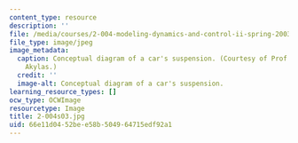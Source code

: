 ```yaml
---
content_type: resource
description: ''
file: /media/courses/2-004-modeling-dynamics-and-control-ii-spring-2003/66e11d0452bee58b504964715edf92a1_2-004s03.jpg
file_type: image/jpeg
image_metadata:
  caption: Conceptual diagram of a car's suspension. (Courtesy of Prof. Triantaphyllos
    Akylas.)
  credit: ''
  image-alt: Conceptual diagram of a car's suspension.
learning_resource_types: []
ocw_type: OCWImage
resourcetype: Image
title: 2-004s03.jpg
uid: 66e11d04-52be-e58b-5049-64715edf92a1
---
```

